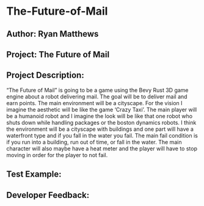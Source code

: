 # The-Future-of-Mail
## Author: Ryan Matthews
## Project: The Future of Mail
## Project Description:
“The Future of Mail” is going to be a game using the Bevy Rust 3D game engine about a robot delivering mail. The goal will be to deliver mail and earn points. The main environment will be a cityscape. For the vision I imagine the aesthetic will be like the game ‘Crazy Taxi’. The main player will be a humanoid robot and I imagine the look will be like that one robot who shuts down while handling packages or the boston dynamics robots. I think the environment will be a cityscape with buildings and one part will have a waterfront type and if you fall in the water you fail. The main fail condition is if you run into a building, run out of time, or fall in the water. The main character will also maybe have a heat meter and the player will have to stop moving in order for the player to not fail.
## Test Example:
## Developer Feedback:

